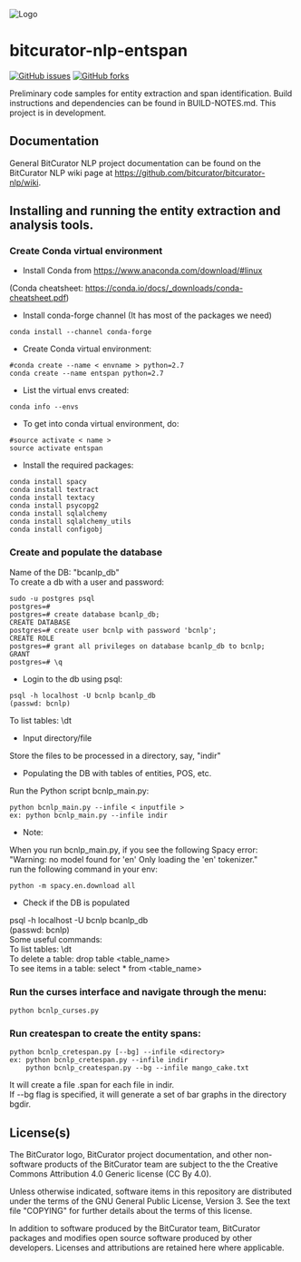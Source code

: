 ![Logo](https://wiki.bitcurator.net/downloads/BitCurator-400px.png)

# bitcurator-nlp-entspan

[![GitHub issues](https://img.shields.io/github/issues/bitcurator/bitcurator-nlp.svg)](https://github.com/bitcurator/bitcurator-nlp/issues)
[![GitHub forks](https://img.shields.io/github/forks/bitcurator/bitcurator-nlp.svg)](https://github.com/bitcurator/bitcurator-nlp/network)

Preliminary code samples for entity extraction and span identification. Build instructions and dependencies can be found in BUILD-NOTES.md. This project is in development.

## Documentation

General BitCurator NLP project documentation can be found on the BitCurator NLP wiki page at https://github.com/bitcurator/bitcurator-nlp/wiki.


## Installing and running the entity extraction and analysis tools.

### Create Conda virtual environment
- Install Conda from
https://www.anaconda.com/download/#linux

(Conda cheatsheet: https://conda.io/docs/_downloads/conda-cheatsheet.pdf)

- Install conda-forge channel (It has most of the packages we need)  
```shell
conda install --channel conda-forge  
```

- Create Conda virtual environment:
```shell
#conda create --name < envname > python=2.7  
conda create --name entspan python=2.7  
```

- List the virtual envs created:  
```shell
conda info --envs  
```

- To get into conda virtual environment, do:  
```shell
#source activate < name >  
source activate entspan  
```

- Install the required packages:    

```shell
conda install spacy  
conda install textract  
conda install textacy  
conda install psycopg2  
conda install sqlalchemy  
conda install sqlalchemy_utils  
conda install configobj  
```

### Create and populate the database  

Name of the DB: "bcanlp_db"  
To create a db with a user and password:

```shell
sudo -u postgres psql  
postgres=#  
postgres=# create database bcanlp_db;  
CREATE DATABASE  
postgres=# create user bcnlp with password 'bcnlp';  
CREATE ROLE   
postgres=# grant all privileges on database bcanlp_db to bcnlp;  
GRANT  
postgres=# \q  
```

- Login to the db using psql:   
```shell
psql -h localhost -U bcnlp bcanlp_db  
(passwd: bcnlp)
```
To list tables: \dt

- Input directory/file  

Store the files to be processed in a directory, say, "indir"  

- Populating the DB with tables of entities, POS, etc.  

Run the Python script bcnlp_main.py:  

```shell
python bcnlp_main.py --infile < inputfile >   
ex: python bcnlp_main.py --infile indir   
```    
    
- Note:  

When you run bcnlp_main.py, if you see the following Spacy error:  
"Warning: no model found for 'en' Only loading the 'en' tokenizer."  
run the following command in your env:  
```shell
python -m spacy.en.download all 
```
    
- Check if the DB is populated  

psql -h localhost -U bcnlp bcanlp_db  
(passwd: bcnlp)  
    Some useful commands:  
    To list tables: \dt  
    To delete a table: drop table <table_name>  
    To see items in a table: select * from <table_name>  
    
### Run the curses interface and navigate through the menu:  

```shell
python bcnlp_curses.py  
```

### Run createspan to create the entity spans: 
```shell
python bcnlp_cretespan.py [--bg] --infile <directory>   
ex: python bcnlp_cretespan.py --infile indir  
    python bcnlp_createspan.py --bg --infile mango_cake.txt   
 ```
    
It will create a file <file>.span for each file in indir.  
    If --bg flag is specified, it will generate a set of bar graphs in the directory bgdir.  

## License(s)

The BitCurator logo, BitCurator project documentation, and other non-software products of the BitCurator team are subject to the the Creative Commons Attribution 4.0 Generic license (CC By 4.0).

Unless otherwise indicated, software items in this repository are distributed under the terms of the GNU General Public License, Version 3. See the text file "COPYING" for further details about the terms of this license.

In addition to software produced by the BitCurator team, BitCurator packages and modifies open source software produced by other developers. Licenses and attributions are retained here where applicable.
